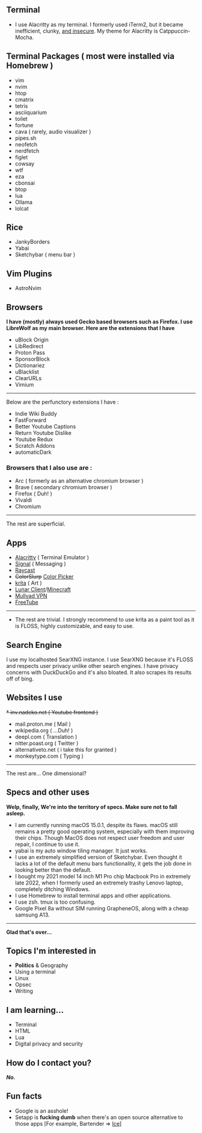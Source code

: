 ## Terminal

* I use Alacritty as my terminal. I formerly used iTerm2, but it became inefficient, clunky, [and insecure](https://alternativeto.net/news/2025/1/iterm2-fixes-critical-ssh-security-flaw-and-urges-users-to-update-immediately-to-v3-5-11/). My theme for Alacritty is Catppuccin-Mocha.

## Terminal Packages ( most were installed via Homebrew )
* vim
* nvim
* htop
* cmatrix
* tetris
* asciiquarium
* toilet
* fortune
* cava ( rarely, audio visualizer )
* pipes.sh
* neofetch
* nerdfetch
* figlet
* cowsay
* wtf
* eza
* cbonsai
* btop
* lua
* Ollama
* lolcat

## Rice
* JankyBorders
* Yabai
* Sketchybar ( menu bar )

## Vim Plugins

* AstroNvim

## Browsers

**I have (mostly) always used Gecko based browsers such as Firefox. I use LibreWolf as my main browser. Here are the extensions that I have**

* uBlock Origin
* LibRedirect
* Proton Pass
* SponsorBlock
* Dictionariez
* uBlacklist
* ClearURLs
* Vimium
---

Below are the perfunctory extensions I have : 

* Indie Wiki Buddy
* FastForward
* Better Youtube Captions
* Return Youtube Dislike
* Youtube Redux
* Scratch Addons
* automaticDark
  
### Browsers that I also use are :

* Arc ( formerly as an alternative chromium browser )
* Brave ( secondary chromium browser )
* Firefox ( Duh! )
* Vivaldi
* Chromium
---
The rest are superficial.

## Apps

* [Alacritty](Alacritty.org) ( Terminal Emulator )
* [Signal](signal.org) ( Messaging )
* [Raycast](raycast.com)
* ~~ColorSlurp~~ [Color Picker](https://github.com/sindresorhus/System-Color-Picker)
* [krita](krita.org) ( Art )
* [Lunar Client](lunarclient.com)/[Minecraft](minecraft.net)
* [Mullvad VPN](mullvad.net)
* [FreeTube](freetubeapp.io)
---
* The rest are trivial. I strongly recommend to use krita as a paint tool as it is FLOSS, highly customizable, and easy to use.

## Search Engine
I use my localhosted SearXNG instance. I use SearXNG because it's FLOSS and respects user privacy unlike other search engines. I have privacy concerns with DuckDuckGo and it's also bloated. It also scrapes its results off of bing.
## Websites I use
~~* inv.nadeko.net ( Youtube frontend )~~
* mail.proton.me ( Mail )
* wikipedia.org ( ...Duh! )
* deepl.com ( Translation )
* nitter.poast.org ( Twitter )
* alternativeto.net ( i take this for granted )
* monkeytype.com ( Typing )
---

The rest are... One dimensional?

## Specs and other uses
**Welp, finally, We're into the territory of specs. Make sure not to fall asleep.**
* I am currently running macOS 15.0.1, despite its flaws. macOS still remains a pretty good operating system, especially with them improving their chips. Though MacOS does not respect user freedom and user repair, I continue to use it.
* yabai is my auto window tiling manager. It just works.
* I use an extremely simplified version of Sketchybar. Even thought it lacks a lot of the default menu bars functionality, it gets the job done in looking better than the default.
* I bought my 2021 model 14 inch M1 Pro chip Macbook Pro in extremely late 2022, when I formerly used an extremely trashy Lenovo laptop, completely ditching Windows.
* I use Homebrew to install terminal apps and other applications.
* I use zsh. tmux is too confusing.
* Google Pixel 8a without SIM running GrapheneOS, along with a cheap samsung A13.
---
**Glad that's over...**

## Topics I'm interested in
* **Politics** & Geography
* Using a terminal
* Linux
* Opsec
* Writing

## I am learning...
* Terminal
* HTML
* Lua
* Digital privacy and security

## How do I contact you?
***No.***

## Fun facts
* Google is an asshole!
* Setapp is **fucking dumb** when there's an open source alternative to those apps \[For example, Bartender => [Ice](https://github.com/jordanbaird/Ice/)]
